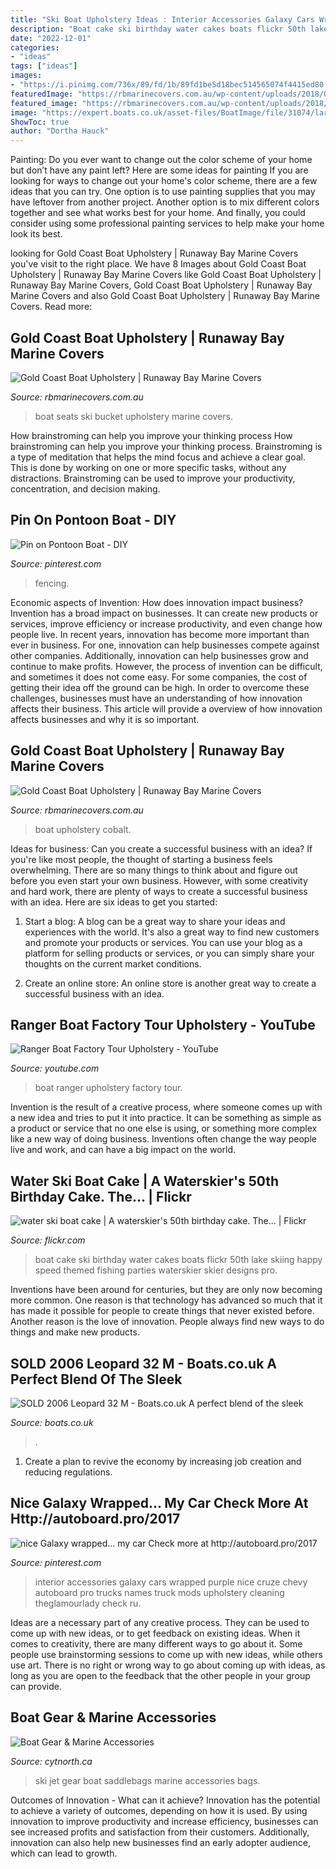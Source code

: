 ```yaml
---
title: "Ski Boat Upholstery Ideas : Interior Accessories Galaxy Cars Wrapped Purple Nice Cruze Chevy Autoboard Pro Trucks Names Truck Mods Upholstery Cleaning Theglamourlady Check Ru"
description: "Boat cake ski birthday water cakes boats flickr 50th lake skiing happy speed themed fishing parties waterskier skier designs pro"
date: "2022-12-01"
categories:
- "ideas"
tags: ["ideas"]
images:
- "https://i.pinimg.com/736x/89/fd/1b/89fd1be5d18bec514565074f4415ed80.jpg"
featuredImage: "https://rbmarinecovers.com.au/wp-content/uploads/2018/03/boat-upholstery_cobalt-upholstery-2-1.jpg"
featured_image: "https://rbmarinecovers.com.au/wp-content/uploads/2018/03/boat-upholstery_cobalt-upholstery-2-1.jpg"
image: "https://expert.boats.co.uk/asset-files/BoatImage/file/31074/large_leopard17.jpg"
ShowToc: true
author: "Dortha Hauck"
---
```



Painting: Do you ever want to change out the color scheme of your home but don’t have any paint left? Here are some ideas for painting
If you are looking for ways to change out your home's color scheme, there are a few ideas that you can try. One option is to use painting supplies that you may have leftover from another project. Another option is to mix different colors together and see what works best for your home. And finally, you could consider using some professional painting services to help make your home look its best.

	

		
looking for Gold Coast Boat Upholstery | Runaway Bay Marine Covers you've visit to the right place. We have 8 Images about Gold Coast Boat Upholstery | Runaway Bay Marine Covers like Gold Coast Boat Upholstery | Runaway Bay Marine Covers, Gold Coast Boat Upholstery | Runaway Bay Marine Covers and also Gold Coast Boat Upholstery | Runaway Bay Marine Covers. Read more:
		
    
## Gold Coast Boat Upholstery | Runaway Bay Marine Covers

<img loading=lazy src="https://rbmarinecovers.com.au/wp-content/uploads/2018/03/ski-boat-bucket-seats.jpg" onerror="this.onerror=null;this.src='https://tse2.mm.bing.net/th?id=OIP.hEhlAmHyNWGRj0QMrFcjWQHaFj&amp;pid=15.1';" alt="Gold Coast Boat Upholstery | Runaway Bay Marine Covers">

_Source: rbmarinecovers.com.au_

>boat seats ski bucket upholstery marine covers. 

	

How brainstroming can help you improve your thinking process
How brainstroming can help you improve your thinking process. Brainstroming is a type of meditation that helps the mind focus and achieve a clear goal. This is done by working on one or more specific tasks, without any distractions. Brainstroming can be used to improve your productivity, concentration, and decision making.

    
## Pin On Pontoon Boat - DIY

<img loading=lazy src="https://i.pinimg.com/736x/89/fd/1b/89fd1be5d18bec514565074f4415ed80.jpg" onerror="this.onerror=null;this.src='https://tse2.mm.bing.net/th?id=OIP.HFQfcqc4D0yfDetoyCln-gHaEK&amp;pid=15.1';" alt="Pin on Pontoon Boat - DIY">

_Source: pinterest.com_

>fencing. 

	

Economic aspects of Invention: How does innovation impact business?
Invention has a broad impact on businesses. It can create new products or services, improve efficiency or increase productivity, and even change how people live. In recent years, innovation has become more important than ever in business. For one, innovation can help businesses compete against other companies. Additionally, innovation can help businesses grow and continue to make profits. However, the process of invention can be difficult, and sometimes it does not come easy. For some companies, the cost of getting their idea off the ground can be high. In order to overcome these challenges, businesses must have an understanding of how innovation affects their business. This article will provide a overview of how innovation affects businesses and why it is so important.

    
## Gold Coast Boat Upholstery | Runaway Bay Marine Covers

<img loading=lazy src="https://rbmarinecovers.com.au/wp-content/uploads/2018/03/boat-upholstery_cobalt-upholstery-2-1.jpg" onerror="this.onerror=null;this.src='https://tse2.mm.bing.net/th?id=OIP.gb5zaQfJ20z8WWEgxXYUhQHaFj&amp;pid=15.1';" alt="Gold Coast Boat Upholstery | Runaway Bay Marine Covers">

_Source: rbmarinecovers.com.au_

>boat upholstery cobalt. 

	

Ideas for business: Can you create a successful business with an idea?
If you're like most people, the thought of starting a business feels overwhelming. There are so many things to think about and figure out before you even start your own business. However, with some creativity and hard work, there are plenty of ways to create a successful business with an idea. Here are six ideas to get you started:
1) Start a blog: A blog can be a great way to share your ideas and experiences with the world. It's also a great way to find new customers and promote your products or services. You can use your blog as a platform for selling products or services, or you can simply share your thoughts on the current market conditions.

2) Create an online store: An online store is another great way to create a successful business with an idea.

    
## Ranger Boat Factory Tour Upholstery - YouTube

<img loading=lazy src="http://i.ytimg.com/vi/P1lkqbWFpAI/maxresdefault.jpg" onerror="this.onerror=null;this.src='https://tse3.mm.bing.net/th?id=OIP.T4p3uxg_Zk0k4Dv_24E-owHaEK&amp;pid=15.1';" alt="Ranger Boat Factory Tour Upholstery - YouTube">

_Source: youtube.com_

>boat ranger upholstery factory tour. 

	

Invention is the result of a creative process, where someone comes up with a new idea and tries to put it into practice. It can be something as simple as a product or service that no one else is using, or something more complex like a new way of doing business. Inventions often change the way people live and work, and can have a big impact on the world.

    
## Water Ski Boat Cake | A Waterskier&#039;s 50th Birthday Cake. The… | Flickr

<img loading=lazy src="https://c1.staticflickr.com/5/4114/4792931277_ce76b96d05_b.jpg" onerror="this.onerror=null;this.src='https://tse1.mm.bing.net/th?id=OIP.BFn6nUcHYBd3rOCve5c0HQHaE9&amp;pid=15.1';" alt="water ski boat cake | A waterskier&#039;s 50th birthday cake. The… | Flickr">

_Source: flickr.com_

>boat cake ski birthday water cakes boats flickr 50th lake skiing happy speed themed fishing parties waterskier skier designs pro. 

	

Inventions have been around for centuries, but they are only now becoming more common. One reason is that technology has advanced so much that it has made it possible for people to create things that never existed before. Another reason is the love of innovation. People always find new ways to do things and make new products.

    
## SOLD 2006 Leopard 32 M - Boats.co.uk A Perfect Blend Of The Sleek

<img loading=lazy src="https://expert.boats.co.uk/asset-files/BoatImage/file/31074/large_leopard17.jpg" onerror="this.onerror=null;this.src='https://tse3.mm.bing.net/th?id=OIP.W1k-Dakxfh-Tn4_VU7DXKAHaE8&amp;pid=15.1';" alt="SOLD 2006 Leopard 32 M - Boats.co.uk A perfect blend of the sleek">

_Source: boats.co.uk_

>. 

	

1. Create a plan to revive the economy by increasing job creation and reducing regulations. 

    
## Nice Galaxy Wrapped... My Car Check More At Http://autoboard.pro/2017

<img loading=lazy src="https://i.pinimg.com/736x/fe/70/1c/fe701c2850d7e9829c8b8818c8605f64.jpg" onerror="this.onerror=null;this.src='https://tse3.mm.bing.net/th?id=OIP.9mUzuBZVYMj3cxRl2GfYAAAAAA&amp;pid=15.1';" alt="nice Galaxy wrapped... my car Check more at http://autoboard.pro/2017">

_Source: pinterest.com_

>interior accessories galaxy cars wrapped purple nice cruze chevy autoboard pro trucks names truck mods upholstery cleaning theglamourlady check ru. 

	

Ideas are a necessary part of any creative process. They can be used to come up with new ideas, or to get feedback on existing ideas. When it comes to creativity, there are many different ways to go about it. Some people use brainstorming sessions to come up with new ideas, while others use art. There is no right or wrong way to go about coming up with ideas, as long as you are open to the feedback that the other people in your group can provide.

    
## Boat Gear &amp; Marine Accessories

<img loading=lazy src="https://www.cytnorth.ca/wp-content/uploads/2016/02/jetski-saddlebags.jpg" onerror="this.onerror=null;this.src='https://tse2.mm.bing.net/th?id=OIP.xRLidZMrJMwjcHVfYhteagHaEK&amp;pid=15.1';" alt="Boat Gear &amp; Marine Accessories">

_Source: cytnorth.ca_

>ski jet gear boat saddlebags marine accessories bags. 

	

Outcomes of Innovation - What can it achieve?
Innovation has the potential to achieve a variety of outcomes, depending on how it is used. By using innovation to improve productivity and increase efficiency, businesses can see increased profits and satisfaction from their customers. Additionally, innovation can also help new businesses find an early adopter audience, which can lead to growth.


